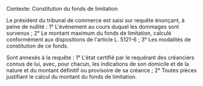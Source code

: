 Contexte: Constitution du fonds de limitation

Le président du tribunal de commerce est saisi sur requête énonçant, à peine de nullité : 1° L'événement au cours duquel les dommages sont survenus ; 2° Le montant maximum du fonds de limitation, calculé conformément aux dispositions de l'article L. 5121-6 ; 3° Les modalités de constitution de ce fonds.

Sont annexés à la requête : 1° L'état certifié par le requérant des créanciers connus de lui, avec, pour chacun, les indications de son domicile et de la nature et du montant définitif ou provisoire de sa créance ; 2° Toutes pièces justifiant le calcul du montant du fonds de limitation.